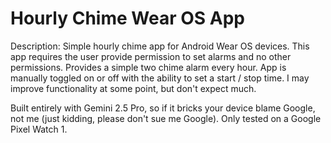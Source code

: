# Hourly Chime Wear OS App

Description: Simple hourly chime app for Android Wear OS devices. This app requires the user provide permission to set alarms and no other permissions. Provides a simple two chime alarm every hour. App is manually toggled on or off with the ability to set a start / stop time. I may improve functionality at some point, but don't expect much.

Built entirely with Gemini 2.5 Pro, so if it bricks your device blame Google, not me (just kidding, please don't sue me Google). Only tested on a Google Pixel Watch 1.
